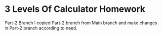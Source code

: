 # 3 Levels Of Calculator Homework

Part-2 Branch
I copied Part-2 branch from Main branch and make changes in Part-2 branch according to need.
